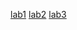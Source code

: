 [lab1](https://github.com/FearlessAtom/mobile-development/tree/lab1)
[lab2](https://github.com/FearlessAtom/mobile-development/tree/lab2)
[lab3](https://github.com/FearlessAtom/mobile-development/tree/lab3)

